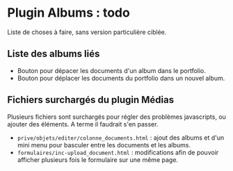 Plugin Albums : todo
====================

Liste de choses à faire, sans version particulière ciblée.

## Liste des albums liés

- Bouton pour dépacer les documents d'un album dans le portfolio.
- Bouton pour déplacer les documents du portfolio dans un nouvel album.

## Fichiers surchargés du plugin Médias
Plusieurs fichiers sont surchargés pour régler des problèmes javascripts, ou ajouter des éléments.
A terme il faudrait s'en passer.

- `prive/objets/editer/colonne_documents.html` :
ajout des albums et d'un mini menu pour basculer entre les documents et les albums.
- `formulaires/inc-upload_document.html` :
modifications afin de pouvoir afficher plusieurs fois le formulaire sur une même page.
